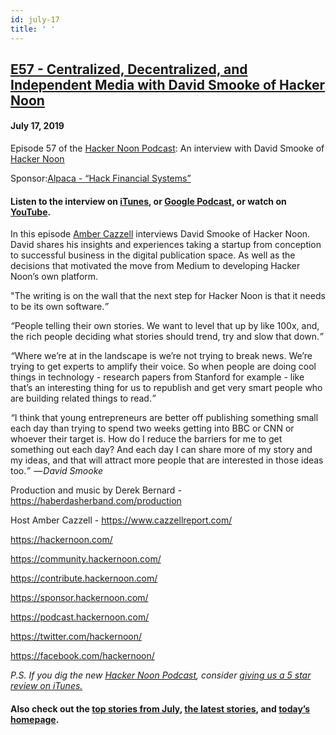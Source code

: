 ```yaml
---
id: july-17
title: ' '
---
```


<h2><a href="https://podcast.hackernoon.com/e/centralized-decentralized-and-independent-media-with-david-smooke-of-hacker-noon/">E57 - Centralized, Decentralized, and Independent Media with David Smooke of Hacker Noon</a></h2>
<h4>July 17, 2019</h4>

<p>Episode 57 of the <a href="https://podcast.hackernoon.com/">Hacker Noon Podcast</a>: An interview with David Smooke of <a href="https://hackernoon.com/">Hacker Noon</a></p>


<p>
Sponsor:<a href="https://alpaca.markets/">Alpaca - “Hack Financial Systems”</a>
<h4><strong>Listen to the interview on <a href="https://itunes.apple.com/us/podcast/product-iteration-with-hacker-noon-interim-cto-dane-lyons/id1436233955?i=1000421970409&mt=2">iTunes</a>, or <a href="https://play.google.com/music/m/Dfuna5a4pzsmjr76bxabkxdrhim?t=Product_Iteration_with_Hacker_Noon_Interim_CTO_Dane_Lyons-Hacker_Noon_Podcast">Google Podcast</a>, or watch on <a href="https://www.youtube.com/channel/UChu5YILgrOYOfkfRlTB-D-g">YouTube</a>.</strong></h4>
</p>
 
<p>
In this episode <a href="http://www.cazzellreport.com/podcast">Amber Cazzell</a> interviews David Smooke of Hacker Noon.  David shares his insights and experiences taking a startup from conception to successful business in the digital publication space. As well as the decisions that motivated the move from Medium to developing Hacker Noon’s own platform.
</p>
 
<p>
"The writing is on the wall that the next step for Hacker Noon is that it needs to be its own software.<em>”</em>
</p>
<em>“</em>People telling their own stories. We want to level that up by like 100x, and, the rich people deciding what stories should trend, try and slow that down.<em>” </em>
<p>
<em>“</em>Where we’re at in the landscape is we’re not trying to break news. We’re trying to get experts to amplify their voice. So when people are doing cool things in technology - research papers from Stanford for example - like that’s an interesting thing for us to republish and get very smart people who are building related things to read.<em>”</em>
</p>
<em>“</em>I think that young entrepreneurs are better off publishing something small each day than trying to spend two weeks getting into BBC or CNN or whoever their target is. How do I reduce the barriers for me to get something out each day? And each day I can share more of my story and my ideas, and that will attract more people that are interested in those ideas too.<em>”  —<strong> </strong>David Smooke</em>
<p>
Production and music by Derek Bernard - <a href="https://haberdasherband.com/production">https://haberdasherband.com/production</a>
</p>
Host Amber Cazzell - <a href="https://www.cazzellreport.com/">https://www.cazzellreport.com/</a>
<p>
<a href="https://hackernoon.com/">https://hackernoon.com/</a> 
</p>
<a href="https://community.hackernoon.com/">https://community.hackernoon.com/</a> 
<p>
<a href="https://contribute.hackernoon.com/">https://contribute.hackernoon.com/</a> 
</p>
<a href="https://sponsor.hackernoon.com/">https://sponsor.hackernoon.com/</a> 
<p>
<a href="https://podcast.hackernoon.com/">https://podcast.hackernoon.com/</a> 
</p>
<a href="https://twitter.com/hackernoon/">https://twitter.com/hackernoon/</a> 
<p>
<a href="https://facebook.com/hackernoon/">https://facebook.com/hackernoon/</a> 
</p>
<em>P.S. If you dig the new <a href="https://podcast.hackernoon.com/">Hacker Noon Podcast</a>, consider <a href="https://itunes.apple.com/us/podcast/the-hacker-noon-podcast/id1436233955?mt=2">giving us a 5 star review on iTunes.</a></em>
<h4>Also check out the <a href="https://hackernoon.com/archive/2019/07">top stories from July</a>,<strong> </strong><a href="https://hackernoon.com/latest-tech-stories/home">the latest stories</a>, and <a href="http://hackernoon.com/">today’s homepage</a>.</h4>